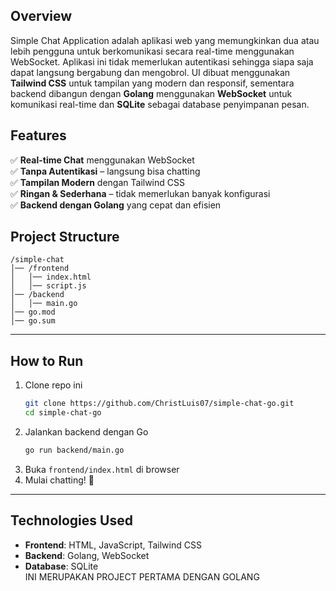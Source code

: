 ## Overview
Simple Chat Application adalah aplikasi web yang memungkinkan dua atau lebih pengguna untuk berkomunikasi secara real-time menggunakan WebSocket. Aplikasi ini tidak memerlukan autentikasi sehingga siapa saja dapat langsung bergabung dan mengobrol. UI dibuat menggunakan **Tailwind CSS** untuk tampilan yang modern dan responsif, sementara backend dibangun dengan **Golang** menggunakan **WebSocket** untuk komunikasi real-time dan **SQLite** sebagai database penyimpanan pesan.

## Features
✅ **Real-time Chat** menggunakan WebSocket  
✅ **Tanpa Autentikasi** – langsung bisa chatting  
✅ **Tampilan Modern** dengan Tailwind CSS  
✅ **Ringan & Sederhana** – tidak memerlukan banyak konfigurasi  
✅ **Backend dengan Golang** yang cepat dan efisien  

## Project Structure
```
/simple-chat
│── /frontend
│   │── index.html
│   │── script.js
│── /backend
│   │── main.go
│── go.mod
│── go.sum
```

---
## How to Run
1. Clone repo ini  
   ```sh
   git clone https://github.com/ChristLuis07/simple-chat-go.git
   cd simple-chat-go
   ```
2. Jalankan backend dengan Go  
   ```sh
   go run backend/main.go
   ```
3. Buka `frontend/index.html` di browser  
4. Mulai chatting! 🎉  

---
## Technologies Used
- **Frontend**: HTML, JavaScript, Tailwind CSS  
- **Backend**: Golang, WebSocket  
- **Database**: SQLite  
INI MERUPAKAN PROJECT PERTAMA DENGAN GOLANG
